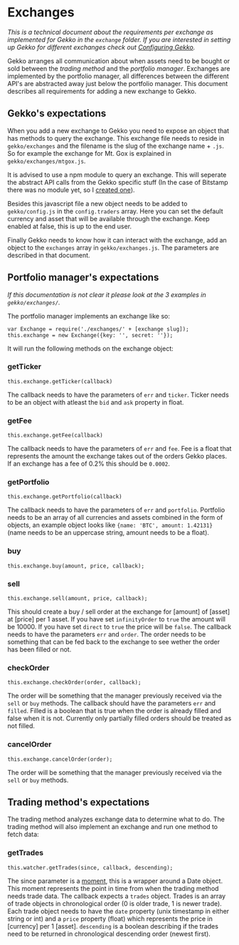 # Exchanges

*This is a technical document about the requirements per exchange as implemented for Gekko in the `exchange` folder. If you are interested in setting up Gekko for different exchanges check out [Configuring Gekko](https://github.com/askmike/gekko/blob/master/docs/Configuring_gekko.md).*

Gekko arranges all communication about when assets need to be bought or sold between the *trading method* and the *portfolio manager*. Exchanges are implemented by the portfolio manager, all differences between the different API's are abstracted away just below the portfolio manager. This document describes all requirements for adding a new exchange to Gekko. 

## Gekko's expectations

When you add a new exchange to Gekko you need to expose an object that has methods to query the exchange. This exchange file needs to reside in `gekko/exchanges` and the filename is the slug of the exchange name + `.js`. So for example the exchange for Mt. Gox is explained in `gekko/exchanges/mtgox.js`.

It is advised to use a npm module to query an exchange. This will seperate the abstract API calls from the Gekko specific stuff (In the case of Bitstamp there was no module yet, so I [created one](https://github.com/askmike/bitstamp)).

Besides this javascript file a new object needs to be added to `gekko/config.js` in the `config.traders` array. Here you can set the default currency and asset that will be available through the exchange. Keep enabled at false, this is up to the end user.

Finally Gekko needs to know how it can interact with the exchange, add an object to the `exchanges` array in `gekko/exchanges.js`. The parameters are described in that document.

## Portfolio manager's expectations

*If this documentation is not clear it please look at the 3 examples in `gekko/exchanges/`.*

The portfolio manager implements an exchange like so:

    var Exchange = require('./exchanges/' + [exchange slug]);
    this.exchange = new Exchange({key: '', secret: ''});

It will run the following methods on the exchange object:

### getTicker

    this.exchange.getTicker(callback)

The callback needs to have the parameters of `err` and `ticker`. Ticker needs to be an object with atleast the `bid` and `ask` property in float.

### getFee

    this.exchange.getFee(callback)

The callback needs to have the parameters of `err` and `fee`. Fee is a float that represents the amount the exchange takes out of the orders Gekko places. If an exchange has a fee of 0.2% this should be `0.0002`.

### getPortfolio

    this.exchange.getPortfolio(callback)

The callback needs to have the parameters of `err` and `portfolio`. Portfolio needs to be an array of all currencies and assets combined in the form of objects, an example object looks like `{name: 'BTC', amount: 1.42131}` (name needs to be an uppercase string, amount needs to be a float).

### buy

    this.exchange.buy(amount, price, callback);

### sell

    this.exchange.sell(amount, price, callback);

This should create a buy / sell order at the exchange for [amount] of [asset] at [price] per 1 asset. If you have set `infinityOrder` to `true` the amount will be 10000. If you have set `direct` to `true` the price will be `false`. The callback needs to have the parameters `err` and `order`. The order needs to be something that can be fed back to the exchange to see wether the order has been filled or not.

### checkOrder

    this.exchange.checkOrder(order, callback);

The order will be something that the manager previously received via the `sell` or `buy` methods. The callback should have the parameters `err` and `filled`. Filled is a boolean that is true when the order is already filled and false when it is not. Currently only partially filled orders should be treated as not filled.

### cancelOrder

    this.exchange.cancelOrder(order);

The order will be something that the manager previously received via the `sell` or `buy` methods.

## Trading method's expectations

The trading method analyzes exchange data to determine what to do. The trading method will also implement an exchange and run one method to fetch data:

### getTrades

    this.watcher.getTrades(since, callback, descending);

The since parameter is a [moment](http://momentjs.com/), this is a wrapper around a Date object. This moment represents the point in time from when the trading method needs trade data. The callback expects a `trades` object. Trades is an array of trade objects in chronological order (0 is older trade, 1 is newer trade). Each trade object needs to have the `date` property (unix timestamp in either string or int) and a `price` property (float) which represents the price in [currency] per 1 [asset]. `descending` is a boolean describing if the trades need to be returned in chronological descending order (newest first).
